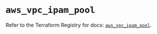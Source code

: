 # `aws_vpc_ipam_pool`

Refer to the Terraform Registry for docs: [`aws_vpc_ipam_pool`](https://registry.terraform.io/providers/hashicorp/aws/3.76.1/docs/resources/vpc_ipam_pool).
